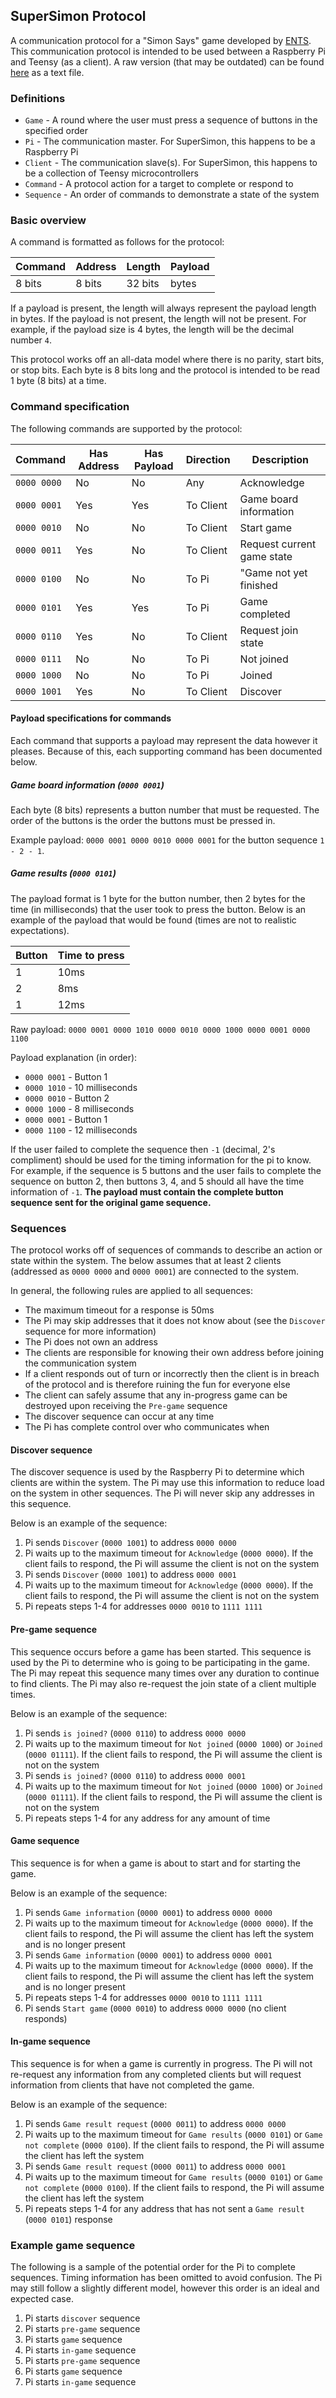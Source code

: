 ## SuperSimon Protocol
A communication protocol for a "Simon Says" game developed by [ENTS](http://ents.ca). This communication protocol is intended to be used between a Raspberry Pi and Teensy (as a client). A raw version (that may be outdated) can be found [here](https://gist.github.com/turt2live/5d5c14111c8e7933a21f) as a text file.

### Definitions
- `Game` - A round where the user must press a sequence of buttons in the specified order
- `Pi` - The communication master. For SuperSimon, this happens to be a Raspberry Pi
- `Client` - The communication slave(s). For SuperSimon, this happens to be a collection of Teensy microcontrollers
- `Command` - A protocol action for a target to complete or respond to
- `Sequence` - An order of commands to demonstrate a state of the system

### Basic overview
A command is formatted as follows for the protocol:

| Command | Address | Length  | Payload   |
| ------- | ------- | ------- | --------- |
| 8 bits  | 8 bits  | 32 bits | <n> bytes |

If a payload is present, the length will always represent the payload length in bytes. If the payload is not present, the length will not be present. For example, if the payload size is 4 bytes, the length will be the decimal number `4`.

This protocol works off an all-data model where there is no parity, start bits, or stop bits. Each byte is 8 bits long and the protocol is intended to be read 1 byte (8 bits) at a time.

### Command specification
The following commands are supported by the protocol:

| Command     | Has Address | Has Payload | Direction | Description                |
| ----------- | ----------- | ----------- | --------- | -------------------------- |
| `0000 0000` | No          | No          | Any       | Acknowledge                |
| `0000 0001` | Yes         | Yes         | To Client | Game board information     |
| `0000 0010` | No          | No          | To Client | Start game                 |
| `0000 0011` | Yes         | No          | To Client | Request current game state |
| `0000 0100` | No          | No          | To Pi     | "Game not yet finished     |
| `0000 0101` | Yes         | Yes         | To Pi     | Game completed             |
| `0000 0110` | Yes         | No          | To Client | Request join state         |
| `0000 0111` | No          | No          | To Pi     | Not joined                 |
| `0000 1000` | No          | No          | To Pi     | Joined                     |
| `0000 1001` | Yes         | No          | To Client | Discover                   |

#### Payload specifications for commands
Each command that supports a payload may represent the data however it pleases. Because of this, each supporting command has been documented below.

##### Game board information (`0000 0001`)
Each byte (8 bits) represents a button number that must be requested. The order of the buttons is the order the buttons must be pressed in.

Example payload: `0000 0001 0000 0010 0000 0001` for  the button sequence `1 - 2 - 1`.

##### Game results (`0000 0101`)
The payload format is 1 byte for the button number, then 2 bytes for the time (in milliseconds) that the user took to press the button. Below is an example of the payload that would be found (times are not to realistic expectations).

| Button | Time to press |
| ------ | ------------- |
| 1      | 10ms          |
| 2      | 8ms           |
| 1      | 12ms          |

Raw payload: `0000 0001 0000 1010 0000 0010 0000 1000 0000 0001 0000 1100`

Payload explanation (in order):
- `0000 0001` - Button 1
- `0000 1010` - 10 milliseconds
- `0000 0010` - Button 2
- `0000 1000` - 8 milliseconds
- `0000 0001` - Button 1
- `0000 1100` - 12 milliseconds

If the user failed to complete the sequence then `-1` (decimal, 2's compliment) should be used for the timing information for the pi to know. For example, if the sequence is 5 buttons and the user fails to complete the sequence on button 2, then buttons 3, 4, and 5 should all have the time information of `-1`. **The payload must contain the complete button sequence sent for the original game sequence.**

### Sequences
The protocol works off of sequences of commands to describe an action or state within the system. The below assumes that at least 2 clients (addressed as `0000 0000` and `0000 0001`) are connected to the system.

In general, the following rules are applied to all sequences:
- The maximum timeout for a response is 50ms
- The Pi may skip addresses that it does not know about (see the `Discover` sequence for more information)
- The Pi does not own an address
- The clients are responsible for knowing their own address before joining the communication system
- If a client responds out of turn or incorrectly then the client is in breach of the protocol and is therefore ruining the fun for everyone else
- The client can safely assume that any in-progress game can be destroyed upon receiving the `Pre-game` sequence
- The discover sequence can occur at any time
- The Pi has complete control over who communicates when

#### Discover sequence
The discover sequence is used by the Raspberry Pi to determine which clients are within the system. The Pi may use this information to reduce load on the system in other sequences. The Pi will never skip any addresses in this sequence.

Below is an example of the sequence:
1. Pi sends `Discover` (`0000 1001`) to address `0000 0000`
2. Pi waits up to the maximum timeout for `Acknowledge` (`0000 0000`). If the client fails to respond, the Pi will assume the client is not on the system
3. Pi sends `Discover` (`0000 1001`) to address `0000 0001`
4. Pi waits up to the maximum timeout for `Acknowledge` (`0000 0000`). If the client fails to respond, the Pi will assume the client is not on the system
5. Pi repeats steps 1-4 for addresses `0000 0010` to `1111 1111`

#### Pre-game sequence
This sequence occurs before a game has been started. This sequence is used by the Pi to determine who is going to be participating in the game. The Pi may repeat this sequence many times over any duration to continue to find clients. The Pi may also re-request the join state of a client multiple times.

Below is an example of the sequence:
1. Pi sends `is joined?` (`0000 0110`) to address `0000 0000`
2. Pi waits up to the maximum timeout for `Not joined` (`0000 1000`) or `Joined` (`0000 01111`). If the client fails to respond, the Pi will assume the client is not on the system
3. Pi sends `is joined?` (`0000 0110`) to address `0000 0001`
4. Pi waits up to the maximum timeout for `Not joined` (`0000 1000`) or `Joined` (`0000 01111`). If the client fails to respond, the Pi will assume the client is not on the system
5. Pi repeats steps 1-4 for any address for any amount of time

#### Game sequence
This sequence is for when a game is about to start and for starting the game.

Below is an example of the sequence:
1. Pi sends `Game information` (`0000 0001`) to address `0000 0000`
2. Pi waits up to the maximum timeout for `Acknowledge` (`0000 0000`). If the client fails to respond, the Pi will assume the client has left the system and is no longer present
3. Pi sends `Game information` (`0000 0001`) to address `0000 0001`
4. Pi waits up to the maximum timeout for `Acknowledge` (`0000 0000`). If the client fails to respond, the Pi will assume the client has left the system and is no longer present
5. Pi repeats steps 1-4 for addresses `0000 0010` to `1111 1111`
6. Pi sends `Start game` (`0000 0010`) to address `0000 0000` (no client responds)

#### In-game sequence
This sequence is for when a game is currently in progress. The Pi will not re-request any information from any completed clients but will request information from clients that have not completed the game.

Below is an example of the sequence:
1. Pi sends `Game result request` (`0000 0011`) to address `0000 0000`
2. Pi waits up to the maximum timeout for `Game results` (`0000 0101`) or `Game not complete` (`0000 0100`). If the client fails to respond, the Pi will assume the client has left the system
3. Pi sends `Game result request` (`0000 0011`) to address `0000 0001`
4. Pi waits up to the maximum timeout for `Game results` (`0000 0101`) or `Game not complete` (`0000 0100`). If the client fails to respond, the Pi will assume the client has left the system
5. Pi repeats steps 1-4 for any address that has not sent a `Game result` (`0000 0101`) response

### Example game sequence
The following is a sample of the potential order for the Pi to complete sequences. Timing information has been omitted to avoid confusion. The Pi may still follow a slightly different model, however this order is an ideal and expected case.

1. Pi starts `discover` sequence
2. Pi starts `pre-game` sequence
3. Pi starts `game` sequence
4. Pi starts `in-game` sequence
5. Pi starts `pre-game` sequence
6. Pi starts `game` sequence
7. Pi starts `in-game` sequence 